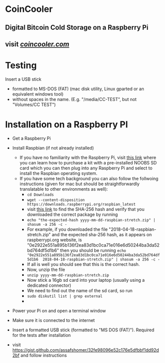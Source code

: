 # CoinCooler
## Digital Bitcoin Cold Storage on a Raspberry Pi
## visit [*coincooler.com*](http://coincooler.com/)

# Testing
Insert a USB stick
- formatted to MS-DOS (FAT) (mac disk utility, Linux gparted or an equivalent windows tool)
- without spaces in the name. (E.g. "/media/CC-TEST", but not "Volumes/CC TEST")

# Installation on a Raspberry PI
- Get a Raspberry Pi
- Install Raspbian (if not already installed)
  - If you have no familiarity with the Raspberry Pi, visit [this link](https://www.raspberrypi.org/downloads/noobs/) where you can learn how to purchase a kit with a pre-installed NOOBS SD card which you can then plug into any Raspberry Pi and select to install the Raspbian operating system.
  - If you have some tech background you can also follow the follwoing instructions (given for mac but should be straightforwardly translatable to other environments as well):
    - `cd Downloads`
    - `wget --content-disposition https://downloads.raspberrypi.org/raspbian_latest`
    - visit [this link](https://www.raspberrypi.org/downloads/raspbian/) to find the SHA-256 hash and verify that you downloaded the correct package by running
    - `echo "the-expected-hash yyyy-mm-dd-raspbian-stretch.zip" | shasum -a 256 -c -`
    - For example, if you downloaded the file "2018-04-18-raspbian-stretch.zip" and the expected sha-256 hash, as it appears on raspberrypi.org website, is "0e2922e551a895b136f2ea83d1bc0ca71e016e6d50244ba3da52bd764df5d1b6" then you should be running `echo "0e2922e551a895b136f2ea83d1bc0ca71e016e6d50244ba3da52bd764df5d1b6  2018-04-18-raspbian-stretch.zip" | shasum -a 256 -c -`
    - If all is well you should see that this is the correct hash.
    - Now, unzip the file
    - `unzip yyyy-mm-dd-raspbian-stretch.zip`
    - Now stick a 16gb sd card into your laptop (usually using a dedicated connector)
    - We need to find out the name of the sd card, so run
    - `sudo diskutil list | grep external`
    - 

- Power your Pi on and open a terminal window
- Make sure it is connected to the internet
- Insert a formatted USB stick (formatted to "MS DOS (FAT)"). Required for the tests after installation
- visit https://gist.github.com/assafshomer/32fe98096e52c176e5dfbbf1dd92d2bf and follow instructions
